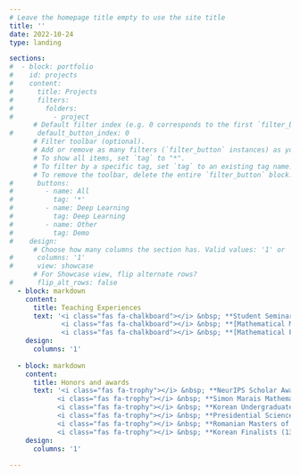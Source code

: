 ```yaml
---
# Leave the homepage title empty to use the site title
title: ''
date: 2022-10-24
type: landing

sections:
#  - block: portfolio
#    id: projects
#    content:
#      title: Projects
#      filters:
#        folders:
#          - project
      # Default filter index (e.g. 0 corresponds to the first `filter_button` instance below).
#      default_button_index: 0
      # Filter toolbar (optional).
      # Add or remove as many filters (`filter_button` instances) as you like.
      # To show all items, set `tag` to "*".
      # To filter by a specific tag, set `tag` to an existing tag name.
      # To remove the toolbar, delete the entire `filter_button` block.
#      buttons:
#        - name: All
#          tag: '*'
#        - name: Deep Learning
#          tag: Deep Learning
#        - name: Other
#          tag: Demo
#    design:
      # Choose how many columns the section has. Valid values: '1' or '2'.
#      columns: '1'
#      view: showcase
      # For Showcase view, flip alternate rows?
#      flip_alt_rows: false
  - block: markdown
    content:
      title: Teaching Experiences
      text: '<i class="fas fa-chalkboard"></i> &nbsp; **Student Seminar**, 2024 Spring <br><br>
             <i class="fas fa-chalkboard"></i> &nbsp; **[Mathematical Machine Learning Theory](https://ernestryu.com/courses/MLT.html)**, 2024 Spring <br><br>
             <i class="fas fa-chalkboard"></i> &nbsp; **[Mathematical Foundation of  Deep Neural Networks](https://ernestryu.com/courses/deep_learning.html)**, 2022 Fall'
    design:
      columns: '1'
    
  - block: markdown
    content:
      title: Honors and awards
      text: '<i class="fas fa-trophy"></i> &nbsp; **NeurIPS Scholar Award**, 2023 <br><br>
            <i class="fas fa-trophy"></i> &nbsp; **Simon Marais Mathematics Competition, 3rd prize**, 2021 <br><br>
            <i class="fas fa-trophy"></i> &nbsp; **Korean Undergraduates Mathematics Competition, Gold Prize**, 2020, 2021 <br><br>
            <i class="fas fa-trophy"></i> &nbsp; **Presidential Science Scholarship from Korea Student Aid Foundation**, 2020 - 2023 <br><br>
            <i class="fas fa-trophy"></i> &nbsp; **Romanian Masters of Mathematics, Silver Medal**, 2019  <br><br>
            <i class="fas fa-trophy"></i> &nbsp; **Korean Finalists (13 students) for International Mathematical Olympiad (IMO)**, 2018, 2019'
    design:
      columns: '1'
    
---
```

